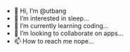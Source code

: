 - 👋 Hi, I’m @utbang
- 👀 I’m interested in sleep...
- 🌱 I’m currently learning coding...
- 💞️ I’m looking to collaborate on apps...
- 📫 How to reach me nope...

<!---
utbang/utbang is a ✨ special ✨ repository because its `README.md` (this file) appears on your GitHub profile.
You can click the Preview link to take a look at your changes.
--->
